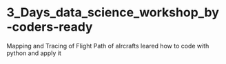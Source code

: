 # 3_Days_data_science_workshop_by-coders-ready
Mapping and Tracing of Flight Path of aIrcrafts
leared how to code with python and apply it
